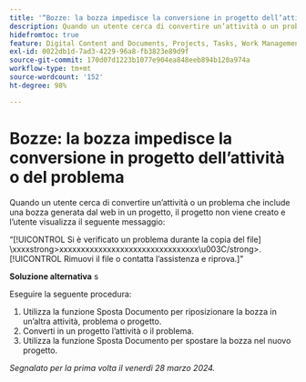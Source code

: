 ```yaml
---
title: '“Bozze: la bozza impedisce la conversione in progetto dell’attività o del problema”'
description: Quando un utente cerca di convertire un’attività o un problema che include una bozza generata dal web in un progetto, il progetto non viene creato e l’utente visualizza un messaggio. È disponibile una soluzione alternativa.
hidefromtoc: true
feature: Digital Content and Documents, Projects, Tasks, Work Management
exl-id: 0022db1d-7ad3-4229-96a8-fb3823e89d9f
source-git-commit: 170d07d1223b1077e904ea848eeb894b120a974a
workflow-type: tm+mt
source-wordcount: '152'
ht-degree: 98%

---
```


# Bozze: la bozza impedisce la conversione in progetto dell’attività o del problema

Quando un utente cerca di convertire un’attività o un problema che include una bozza generata dal web in un progetto, il progetto non viene creato e l’utente visualizza il seguente messaggio:

“[!UICONTROL Si è verificato un problema durante la copia del file] \xxxxstrong>xxxxxxxxxxxxxxxxxxxxxxxxxxxxxxxx\u003C\/strong>. [!UICONTROL Rimuovi il file o contatta l’assistenza e riprova.]”

**Soluzione alternativa** s

Eseguire la seguente procedura:

1. Utilizza la funzione Sposta Documento per riposizionare la bozza in un’altra attività, problema o progetto.
2. Converti in un progetto l’attività o il problema.
3. Utilizza la funzione Sposta Documento per spostare la bozza nel nuovo progetto.

_Segnalato per la prima volta il venerdì 28 marzo 2024._

